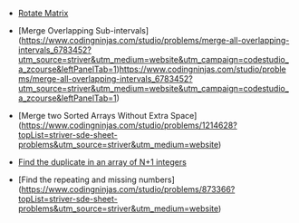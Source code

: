 
- [Rotate Matrix ](https://leetcode.com/problems/rotate-image/)

- [Merge Overlapping Sub-intervals] (https://www.codingninjas.com/studio/problems/merge-all-overlapping-intervals_6783452?utm_source=striver&utm_medium=website&utm_campaign=codestudio_a_zcourse&leftPanelTab=1)https://www.codingninjas.com/studio/problems/merge-all-overlapping-intervals_6783452?utm_source=striver&utm_medium=website&utm_campaign=codestudio_a_zcourse&leftPanelTab=1)

- [Merge two Sorted Arrays Without Extra Space] (https://www.codingninjas.com/studio/problems/1214628?topList=striver-sde-sheet-problems&utm_source=striver&utm_medium=website)

- [Find the duplicate in an array of N+1 integers](https://www.codingninjas.com/studio/problems/1112602?topList=striver-sde-sheet-problems&utm_source=striver&utm_medium=website)

- [Find the repeating and missing numbers] (https://www.codingninjas.com/studio/problems/873366?topList=striver-sde-sheet-problems&utm_source=striver&utm_medium=website)


